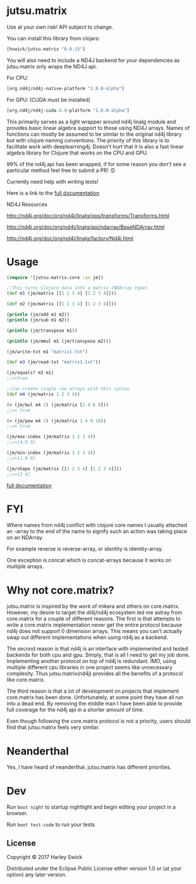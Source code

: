# jutsu.matrix

Use at your own risk! API subject to change.

You can install this library from clojars:
```clojure
[hswick/jutsu.matrix "0.0.15"]
```

You will also need to include a ND4J backend for your dependencies as jutsu.matrix only wraps the ND4J api.

For CPU:
```clojure
[org.nd4j/nd4j-native-platform "1.0.0-alpha"]
```
For GPU: (CUDA must be installed)
```clojure
[org.nd4j/nd4j-cuda-8.0-platform "1.0.0-alpha"]
```

This primarily serves as a light wrapper around nd4j linalg module and provides basic linear algebra support to those using ND4J arrays.
Names of functions can mostly be assumed to be similar to the original nd4j library but with clojure naming conventions. The priority of this library is to facilitate work with deeplearning4j. Doesn't hurt that it is also a fast linear algebra library for Clojure that works on the CPU and GPU.

99% of the nd4j api has been wrapped, if for some reason you don't see a particular method feel free to submit a PR! :D

Currently need help with writing tests!

Here is a link to the [full documentation](https://hswick.github.io/jutsu.matrix/jutsu.matrix.core.html)

ND4J Resources

http://nd4j.org/doc/org/nd4j/linalg/ops/transforms/Transforms.html

http://nd4j.org/doc/org/nd4j/linalg/api/ndarray/BaseNDArray.html

http://nd4j.org/doc/org/nd4j/linalg/factory/Nd4j.html

# Usage

```clojure
(require '[jutsu.matrix.core :as jm])

;;This turns Clojure data into a matrix (NDArray type)
(def m1 (jm/matrix [[1 2 3 4] [1 2 3 4]]))

(def m2 (jm/matrix [[1 2 3 4] [1 2 3 4]]))

(println (jm/add m1 m2))
(println (jm/sub m1 m2))

(println (jm/transpose m1))

(println (jm/mmul m1 (jm/transpose m2)))

(jm/write-txt m1 "matrix1.txt")

(def m3 (jm/read-txt "matrix1.txt"))

(jm/equals? m3 m1)
;;=>true

;;Can create single row arrays with this syntax
(def m4 (jm/matrix 1 2 3 4))

(= (jm/mul m4 2) (jm/matrix [2 4 6 8]))
;;=> true

(= (jm/pow m4 2) (jm/matrix 1 4 9 16))
;;=> true

(jm/max-index (jm/matrix 1 2 3 4))
;;=>[4.0 3]

(jm/min-index (jm/matrix 1 2 3 4))
;;=>[1.0 0]

(jm/shape (jm/matrix [[1 2 3 4] [1 2 3 4]]))
;;=>[2 4]
```

[full documentation](https://hswick.github.io/jutsu.matrix/jutsu.matrix.core.html)

# FYI

Where names from nd4j conflict with clojure core names I usually attached an -array to the end
of the name to signify such an action was taking place on an NDArray.

For example reverse is reverse-array, or identity is identity-array.

One exception is concat which is concat-arrays because it works on multiple arrays.

# Why not core.matrix?

jutsu.matrix is inspired by the work of mikera and others on core.matrix. However, my desire to target the dl4j/nd4j ecosystem led me
astray from core.matrix for a couple of different reasons. The first is that attempts to write a core.matrix implementation never get the entire protocol
because nd4j does not support 0 dimension arrays. This means you can't actually swap out different implementations when using nd4j as a backend.

The second reason is that nd4j is an interface with implemented and tested backends for both cpu and gpu. Simply, that is all I need to get my job done. Implementing another protocol on top of nd4j is redundant. IMO, using multiple different cpu libraries in one project seems like unnecessary complexity. Thus jutsu.matrix(nd4j) provides all the benefits of a protocol like core.matrix.

The third reason is that a lot of development on projects that implement core.matrix has been done. Unfortunately, at some point they have all run into a dead end. By removing the middle man I have been able to provide full coverage for the nd4j api in a shorter amount of time.

Even though following the core.matrix protocol is not a priority, users should find that jutsu.matrix feels very similar.

# Neanderthal

Yes, I have heard of neanderthal. jutsu.matrix has different priorities.

# Dev

Run `boot night` to startup nightlight and begin editing your project in a browser.

Run `boot test-code` to run your tests

## License

Copyright © 2017 Harley Swick

Distributed under the Eclipse Public License either version 1.0 or (at
your option) any later version.
